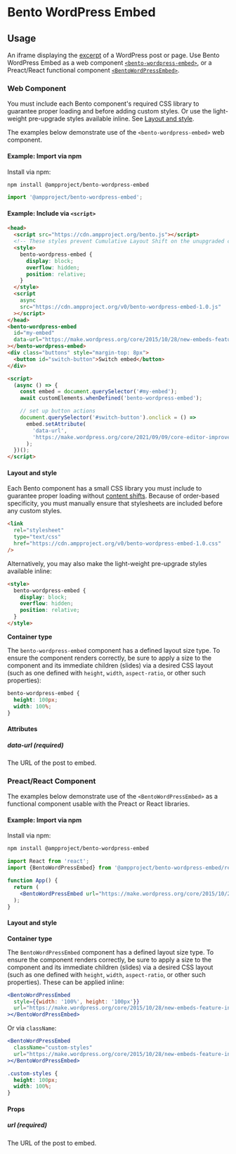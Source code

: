 # Bento WordPress Embed

## Usage

An iframe displaying the [excerpt](https://make.wordpress.org/core/2015/10/28/new-embeds-feature-in-wordpress-4-4/) of a WordPress post or page. Use Bento WordPress Embed as a web component [`<bento-wordpress-embed>`](#web-component), or a Preact/React functional component [`<BentoWordPressEmbed>`](#preactreact-component).

### Web Component

You must include each Bento component's required CSS library to guarantee proper loading and before adding custom styles. Or use the light-weight pre-upgrade styles available inline. See [Layout and style](#layout-and-style).

The examples below demonstrate use of the `<bento-wordpress-embed>` web component.

#### Example: Import via npm

Install via npm:

```sh
npm install @ampproject/bento-wordpress-embed
```

```javascript
import '@ampproject/bento-wordpress-embed';
```

#### Example: Include via `<script>`

```html
<head>
  <script src="https://cdn.ampproject.org/bento.js"></script>
  <!-- These styles prevent Cumulative Layout Shift on the unupgraded custom element -->
  <style>
    bento-wordpress-embed {
      display: block;
      overflow: hidden;
      position: relative;
    }
  </style>
  <script
    async
    src="https://cdn.ampproject.org/v0/bento-wordpress-embed-1.0.js"
  ></script>
</head>
<bento-wordpress-embed
  id="my-embed"
  data-url="https://make.wordpress.org/core/2015/10/28/new-embeds-feature-in-wordpress-4-4/"
></bento-wordpress-embed>
<div class="buttons" style="margin-top: 8px">
  <button id="switch-button">Switch embed</button>
</div>

<script>
  (async () => {
    const embed = document.querySelector('#my-embed');
    await customElements.whenDefined('bento-wordpress-embed');

    // set up button actions
    document.querySelector('#switch-button').onclick = () =>
      embed.setAttribute(
        'data-url',
        'https://make.wordpress.org/core/2021/09/09/core-editor-improvement-cascading-impact-of-improvements-to-featured-images/'
      );
  })();
</script>
```

#### Layout and style

Each Bento component has a small CSS library you must include to guarantee proper loading without [content shifts](https://web.dev/cls/). Because of order-based specificity, you must manually ensure that stylesheets are included before any custom styles.

```html
<link
  rel="stylesheet"
  type="text/css"
  href="https://cdn.ampproject.org/v0/bento-wordpress-embed-1.0.css"
/>
```

Alternatively, you may also make the light-weight pre-upgrade styles available inline:

```html
<style>
  bento-wordpress-embed {
    display: block;
    overflow: hidden;
    position: relative;
  }
</style>
```

**Container type**

The `bento-wordpress-embed` component has a defined layout size type. To ensure the component renders correctly, be sure to apply a size to the component and its immediate children (slides) via a desired CSS layout (such as one defined with `height`, `width`, `aspect-ratio`, or other such properties):

```css
bento-wordpress-embed {
  height: 100px;
  width: 100%;
}
```

#### Attributes

##### data-url (required)

The URL of the post to embed.

### Preact/React Component

The examples below demonstrate use of the `<BentoWordPressEmbed>` as a functional component usable with the Preact or React libraries.

#### Example: Import via npm

Install via npm:

```sh
npm install @ampproject/bento-wordpress-embed
```

```jsx
import React from 'react';
import {BentoWordPressEmbed} from '@ampproject/bento-wordpress-embed/react';

function App() {
  return (
    <BentoWordPressEmbed url="https://make.wordpress.org/core/2015/10/28/new-embeds-feature-in-wordpress-4-4/"></BentoWordPressEmbed>
  );
}
```

#### Layout and style

**Container type**

The `BentoWordPressEmbed` component has a defined layout size type. To ensure the component renders correctly, be sure to apply a size to the component and its immediate children (slides) via a desired CSS layout (such as one defined with `height`, `width`, `aspect-ratio`, or other such properties). These can be applied inline:

```jsx
<BentoWordPressEmbed
  style={{width: '100%', height: '100px'}}
  url="https://make.wordpress.org/core/2015/10/28/new-embeds-feature-in-wordpress-4-4/"
></BentoWordPressEmbed>
```

Or via `className`:

```jsx
<BentoWordPressEmbed
  className="custom-styles"
  url="https://make.wordpress.org/core/2015/10/28/new-embeds-feature-in-wordpress-4-4/"
></BentoWordPressEmbed>
```

```css
.custom-styles {
  height: 100px;
  width: 100%;
}
```

#### Props

##### url (required)

The URL of the post to embed.
